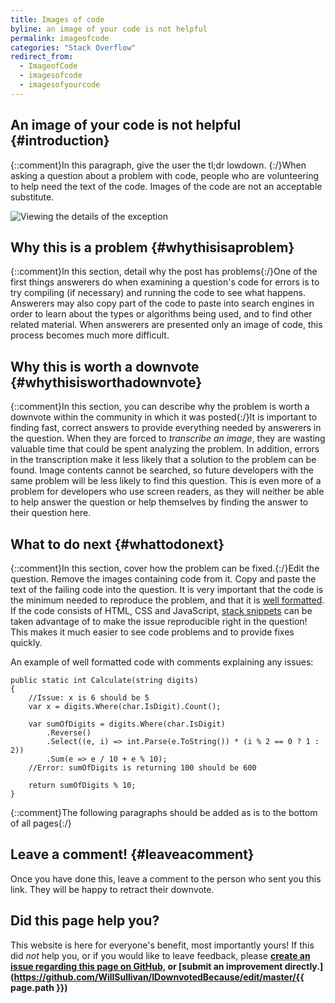```yaml
---
title: Images of code
byline: an image of your code is not helpful
permalink: imageofcode
categories: "Stack Overflow"
redirect_from:
  - ImageofCode
  - imagesofcode
  - imagesofyourcode
---
```

## An image of your code is not helpful {#introduction}
{::comment}In this paragraph, give the user the tl;dr lowdown. {:/}When asking a question about a problem with code, people who are volunteering to help need the text of the code. Images of the code are not an acceptable substitute.

![Viewing the details of the exception](/images/stackoverflow/codeImage1.PNG)

## Why this is a problem {#whythisisaproblem}
{::comment}In this section, detail why the post has problems{:/}One of the first things answerers do when examining a question's code for errors is to try compiling (if necessary) and running the code to see what happens. Answerers may also copy part of the code to paste into search engines in order to learn about the types or algorithms being used, and to find other related material. When answerers are presented only an image of code, this process becomes much more difficult.

## Why this is worth a downvote {#whythisisworthadownvote}
{::comment}In this section, you can describe why the problem is worth a downvote within the community in which it was posted{:/}It is important to finding fast, correct answers to provide everything needed by answerers in the question. When they are forced to *transcribe an image*, they are wasting valuable time that could be spent analyzing the problem. In addition, errors in the transcription make it less likely that a solution to the problem can be found. Image contents cannot be searched, so future developers with the same problem will be less likely to find this question. This is even more of a problem for developers who use screen readers, as they will neither be able to help answer the question or help themselves by finding the answer to their question here.

## What to do next {#whattodonext}
{::comment}In this section, cover how the problem can be fixed.{:/}Edit the question. Remove the images containing code from it. Copy and paste the text of the failing code into the question. It is very important that the code is the minimum needed to reproduce the problem, and that it is [well formatted](https://stackoverflow.com/help/formatting). If the code consists of HTML, CSS and JavaScript, [stack snippets](https://stackoverflow.blog/2014/09/16/introducing-runnable-javascript-css-and-html-code-snippets/) can be taken advantage of to make the issue reproducible right in the question! This makes it much easier to see code problems and to provide fixes quickly.

An example of well formatted code with comments explaining any issues:

    public static int Calculate(string digits)
    {
        //Issue: x is 6 should be 5
        var x = digits.Where(char.IsDigit).Count();

        var sumOfDigits = digits.Where(char.IsDigit)
            .Reverse()
            .Select((e, i) => int.Parse(e.ToString()) * (i % 2 == 0 ? 1 : 2))
            .Sum(e => e / 10 + e % 10);
        //Error: sumOfDigits is returning 100 should be 600

        return sumOfDigits % 10;
    }

{::comment}The following paragraphs should be added as is to the bottom of all pages{:/}
## Leave a comment! {#leaveacomment}
Once you have done this, leave a comment to the person who sent you this link. They will be happy to retract their downvote.

## Did this page help you?
This website is here for everyone's benefit, most importantly yours! If this did <i>not</i> help you, or if you would
like to leave feedback, please **[create an issue regarding this page on GitHub,](https://github.com/WillSullivan/IDownvotedBecause/issues/new) or [submit an improvement directly.](https://github.com/WillSullivan/IDownvotedBecause/edit/master/{{ page.path }})**
